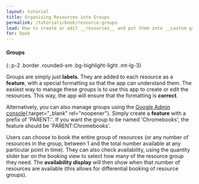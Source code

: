 ```yaml
---
layout: tutorial
title: Organising Resources into Groups
permalink: /tutorials/book/resource-groups
lead: How to create or edit __resources__ and put them into __custom groups__.
for: book
---
```


#### Groups
{:.p-2 .border .rounded-sm .bg-highlight-light .mt-lg-3}

Groups are simply just __labels__. They are added to each resource as a __feature__, with a special formatting so that the app can understand them. The easiest way to manage these groups is to use this app to create or edit the resources. This way, the app will ensure that the formatting is __correct__.

Alternatively, you can also manage groups using the [Google Admin console](https://support.google.com/a/answer/1033925){:target="_blank" rel="noopener"}. Simply create a __feature__ with a prefix of 'PARENT:'. If you want the group to be named 'Chromebooks', the feature should be 'PARENT:Chromebooks'.

Users can choose to book the entire group of resources (or any number of resources in the group, between 1 and the total number available at any particular point in time). They can also check availability, using the quantity slider bar on the booking view to select how many of the resource group they need. The __availability display__ will then show when that number of resources are available (this allows for differential booking of resource groups).